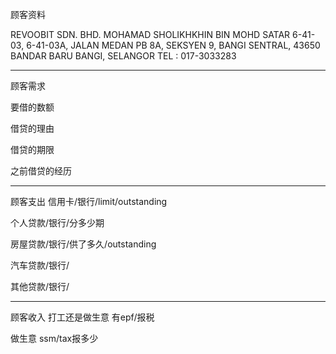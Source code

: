 顾客资料

REVOOBIT SDN. BHD. MOHAMAD SHOLIKHKHIN BIN MOHD SATAR 6-41-03, 6-41-03A, JALAN MEDAN PB 8A, SEKSYEN 9, BANGI SENTRAL, 43650 BANDAR BARU BANGI, SELANGOR TEL : 017-3033283

-----------------
顾客需求


要借的数额

借贷的理由

借贷的期限

之前借贷的经历


--------------
顾客支出
信用卡/银行/limit/outstanding


个人贷款/银行/分多少期

房屋贷款/银行/供了多久/outstanding

汽车贷款/银行/


其他贷款/银行/

-----------
顾客收入
打工还是做生意
有epf/报税

做生意 ssm/tax报多少

